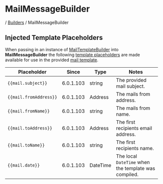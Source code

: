# MailMessageBuilder
/ [Builders](./builders/README.md) / MailMessageBuilder

## Injected Template Placeholders
When passing in an instance of [MailTemplateBuilder](/docs/builders/MailTemplateBuilder.md) into **MailMessageBuilder** the following [template placeholders](/docs/misc/MailTemplatePlaceholders.md) are made available for use in the provided [mail template](/docs/misc/MailTemplates.md).

| Placeholder | Since | Type | Notes |
| --- | --- | --- | --- |
| `{{mail.subject}}` | 6.0.1.103 | string | The provided mail subject. |
| `{{mail.fromAddress}}` | 6.0.1.103 | Address | The mails from address. |
| `{{mail.fromName}}` | 6.0.1.103 | string | The mails from name. |
| `{{mail.toAddress}}` | 6.0.1.103 | Address | The first recipients email address. |
| `{{mail.toName}}` | 6.0.1.103 | string | The first recipients name. |
| `{{mail.date}}` | 6.0.1.103 | DateTime | The local `DateTime` when the template was compiled. |
